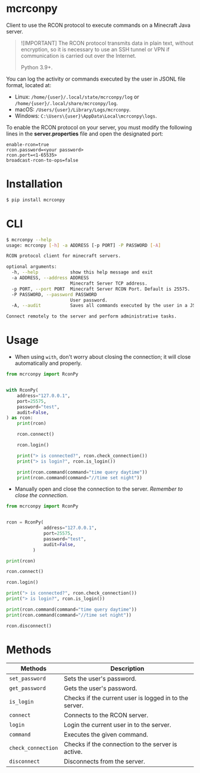 # mcrconpy

Client to use the RCON protocol to execute commands on a Minecraft Java server.

> ![IMPORTANT]
> The RCON protocol transmits data in plain text, without encryption, so it is necessary to use an SSH tunnel or VPN if communication is carried out over the Internet.
>
> Python 3.9+.

You can log the activity or commands executed by the user in JSONL file format, located at:

* Linux: `/home/{user}/.local/state/mcrconpy/log` or `/home/{user}/.local/share/mcrconpy/log`.
* macOS: `/Users/{user}/Library/Logs/mcrconpy`.
* Windows: `C:\Users\{user}\AppData\Local\mcrconpy\logs`.


To enable the RCON protocol on your server, you must modify the following lines in the **server.properties** file and open the designated port:

```
enable-rcon=true
rcon.password=<your password>
rcon.port=<1-65535>
broadcast-rcon-to-ops=false
```


# Installation

```bash
$ pip install mcrconpy
```


# CLI

```bash
$ mcrconpy --help
usage: mcrconpy [-h] -a ADDRESS [-p PORT] -P PASSWORD [-A]

RCON protocol client for minecraft servers.

optional arguments:
  -h, --help            show this help message and exit
  -a ADDRESS, --address ADDRESS
                        Minecraft Server TCP address.
  -p PORT, --port PORT  Minecraft Server RCON Port. Default is 25575.
  -P PASSWORD, --password PASSWORD
                        User password.
  -A, --audit           Saves all commands executed by the user in a JSONL file. Default is disabled.

Connect remotely to the server and perform administrative tasks.
```


# Usage

* When using `with`, don't worry about closing the connection; it will close automatically and properly.

```python
from mcrconpy import RconPy


with RconPy(
    address="127.0.0.1",
    port=25575,
    password="test",
    audit=False,
) as rcon:
    print(rcon)

    rcon.connect()

    rcon.login()

    print("> is connected?", rcon.check_connection())
    print("> is login?", rcon.is_login())

    print(rcon.command(command="time query daytime"))
    print(rcon.command(command="//time set night"))
```

* Manually open and close the connection to the server. *Remember to close the connection*.

```python
from mcrconpy import RconPy


rcon = RconPy(
              address="127.0.0.1",
              port=25575,
              password="test",
              audit=False,
          )

print(rcon)

rcon.connect()

rcon.login()

print("> is connected?", rcon.check_connection())
print("> is login?", rcon.is_login())

print(rcon.command(command="time query daytime"))
print(rcon.command(command="//time set night"))

rcon.disconnect()
```


# Methods

| Methods | Description |
|-|-|
| `set_password` | Sets the user's password. |
| `get_password` | Gets the user's password. |
| `is_login` | Checks if the current user is logged in to the server. |
| `connect` | Connects to the RCON server. |
| `login` | Login the current user in to the server. |
| `command` | Executes the given command. |
| `check_connection` | Checks if the connection to the server is active. |
| `disconnect` | Disconnects from the server. |
